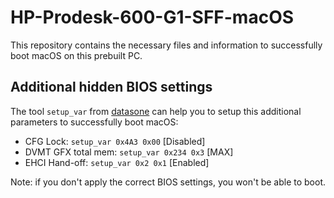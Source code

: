 # HP-Prodesk-600-G1-SFF-macOS
This repository contains the necessary files and information to successfully boot macOS on this prebuilt PC. 

## Additional hidden BIOS settings
The tool `setup_var` from [datasone](https://github.com/datasone/grub-mod-setup_var/releases/latest) can help you to setup this additional parameters to successfully boot macOS:

- CFG Lock: `setup_var 0x4A3 0x00` [Disabled]
- DVMT GFX total mem: `setup_var 0x234 0x3` [MAX]
- EHCI Hand-off: `setup_var 0x2 0x1` [Enabled]

Note: if you don't apply the correct BIOS settings, you won't be able to boot.
